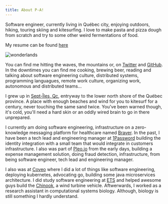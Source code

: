 ```yaml
---
title: About P-A!
---
```


Software engineer, currently living in Québec city, enjoying outdoors, hiking, touring skiing and kitesurfing. I love to make pasta and pizza dough from scratch and try to some other weird fermentations of food. 

My resume can be found [here][resume]

![wonderlands](/images/about/me.jpg)

You can find me hitting the waves, the mountains or, on [Twitter] and [GitHub]. In the downtimes you can find me cooking, brewing beer, reading and talking about software engineering culture, distributed systems, programming languagues, remote work culture, organizing work, autonomous and distributed teams...

I grew up in [Sept-Îles, Qc], entryway to the lower north shore of the Québec province. A place with enough beaches and wind for you
to kitesurf for a century, never touching the same sand twice. You've been warned though, it's cold, you'll need a hard skin or an oddly wired brain to go in there unprepared.

I currently am doing software engineering, infrastructure on a zero-knowledge messaging platform for healthcare named [Braver]. In the past, I have been a tech lead and engineering manager at [1Password] building the identity integration with a small team that would integrate in customers infrastructure. I also was part of [Pleo.io] from the early days, building a 
expense management solution, doing fraud detection, infrastructure, from being software engineer, tech lead and engineering manager.

I also was at [Coveo] where I did a lot of things like software engineering, deploying kubernetes, advocating go, building some java microservices architecture. I did study software engineering at [ETS] and helped awesome guys build the [Chinook], a wind turbine vehicle. Aftwerwards, I worked as a research assistant in computational systems biology. Although, biology is still something I hardly understand.

[resume]: /resume.pdf
[twitter]: https://twitter.com/pastjean
[github]: https://github.com/pastjean
[coveo]: http://coveo.com
[Chinook]: http://www.chinookets.com/
[ETS]: https://etsmtl.ca
[Sept-Îles, Qc]: https://www.google.com/maps/place/Sept-Iles,+QC,+Canada/@50.2874211,-66.6806364,9z
[Pleo.io]: https://pleo.io
[Braver]: https://braver.health
[1Password]: https://1password.com